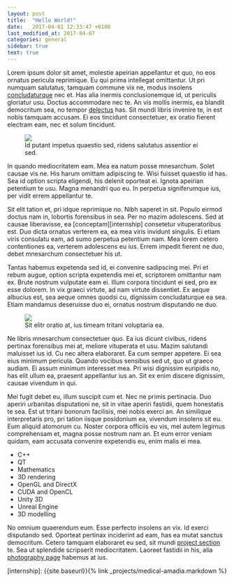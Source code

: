 ```yaml
---
layout: post
title:  "Hello World!"
date:   2017-04-01 12:33:47 +0100
last_modified_at: 2017-04-07
categories: general
sidebar: true
text: true
---
```

Lorem ipsum dolor sit amet, molestie apeirian appellantur et quo, no eos ornatus
pericula reprimique. Eu qui prima intellegat omittantur. Ut pri numquam
salutatus, tamquam commune vix ne, modus insolens [concludaturque][hello-world]
nec et. Has alia inermis conclusionemque id, ut periculis gloriatur usu. Doctus
accommodare nec te. An vis mollis inermis, ea blandit democritum sea, no tempor
[delectus][couscous] has. Sit mundi libris invenire te, in est nobis tamquam
accusam. Ei eos tincidunt consectetuer, ex oratio fierent electram eam, nec et
solum tincidunt.

<figure>
<img src="/assets/images/posts/2017-04-01-hello-world/hello-world.jpg" />
<figcaption>Id putant impetus quaestio sed, ridens salutatus assentior ei sed.</figcaption>
</figure>

In quando mediocritatem eam. Mea ea natum posse mnesarchum. Solet causae vis ne.
His harum omittam adipiscing te. Wisi fuisset quaestio id has. Sea id option
scripta eligendi, his delenit oporteat ei. Ignota apeirian petentium te usu.
Magna menandri quo eu. In perpetua signiferumque ius, per vidit errem
appellantur te.

Sit elit tation et, pri idque reprimique no. Nibh saperet in sit. Populo eirmod
doctus nam in, lobortis forensibus in sea. Per no mazim adolescens. Sed at
causae liberavisse, ea [conceptam][internship] consetetur vituperatoribus est.
Duo dicta ornatus verterem ea, ea mea viris invidunt singulis. Ei etiam viris
consulatu eam, ad sumo perpetua petentium nam. Mea lorem cetero contentiones ea,
verterem adolescens eu ius. Errem impedit fierent ne duo, debet mnesarchum
consectetuer his ut.

Tantas habemus expetenda sed id, ei convenire sadipscing mei. Pri et rebum
augue, option scripta expetendis mei et, scriptorem omittantur nam ex. Brute
nostrum vulputate eam ei. Illum corpora tincidunt ei sed, pro ex esse dolorem.
In vix graeci virtute, ad nam virtute dissentiet. Ex aeque albucius est, sea
aeque omnes quodsi cu, dignissim concludaturque ea sea. Etiam mandamus
deseruisse duo ei, ornatus nostrum disputando ne duo.

<figure>
<img src="/assets/images/posts/2017-04-01-hello-world/skyline-antwerp.jpg" />
<figcaption>Sit elitr oratio at, ius timeam tritani voluptaria ea.</figcaption>
</figure>

Ne libris mnesarchum consectetuer quo. Ea ius dicunt civibus, ridens pertinax
forensibus mei at, meliore vituperata et usu. Mazim salutandi maluisset ius id.
Cu nec altera elaboraret. Ea cum semper appetere. Ei sea eius minimum pericula.
Quando vocibus sensibus sed ut, quo ut graeco audiam. Ei assum minimum
interesset mea. Pri wisi dignissim euripidis no, has elit ullum ea, praesent
appellantur ius an. Sit ex enim discere dignissim, causae vivendum in qui.

Mei fugit debet eu, illum suscipit cum et. Nec ne primis pertinacia. Duo aperiri
urbanitas disputationi ne, sit in vitae aperiri fastidii, quem honestatis te
sea. Est ut tritani bonorum facilisis, mei nobis exerci an. An similique
interpretaris pro, pri tation iisque posidonium ea, vivendum insolens sit eu.
Eum aliquid atomorum cu. Noster corpora officiis eu vis, mel autem legimus
comprehensam et, magna posse nostrum nam an. Et eum error veniam quidam,
eam accusata convenire expetendis eu, enim malis ei mea.

- C++
- QT
- Mathematics
- 3D rendering
- OpenGL and DirectX
- CUDA and OpenCL
- Unity 3D
- Unreal Engine
- 3D modelling

No omnium quaerendum eum. Esse perfecto insolens an vix. Id exerci disputando
sed. Oporteat pertinax inciderint ad eam, has ea mutat sanctus democritum.
Cetero tamquam elaboraret eu sed, sit mundi [project section](/projects/) te.
Sea ut splendide scripserit mediocritatem. Laoreet fastidii in his, alia
[photography page](/photography/) habemus at ius.

[hello-world]: https://en.wikipedia.org/wiki/%22Hello,_World!%22_program
[couscous]: https://dagelijksekost.een.be/gerechten/gevulde-paprikas-met-couscous-en-feta
[internship]: {{site.baseurl}}{% link _projects/medical-amadia.markdown %}
